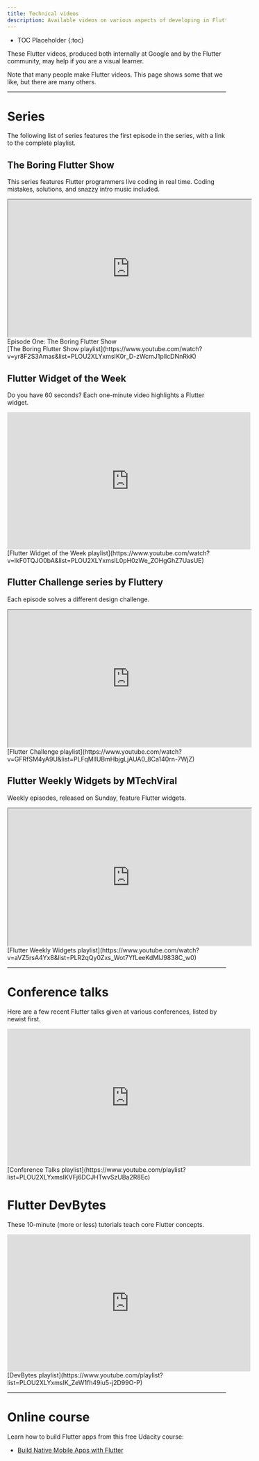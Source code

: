 ```yaml
---
title: Technical videos
description: Available videos on various aspects of developing in Flutter.
---
```


* TOC Placeholder
{:toc}

These Flutter videos, produced both internally at Google and by the
Flutter community, may help if you are a visual learner.

Note that many people make Flutter videos. This page shows some that
we like, but there are many others.

---

# Series

The following list of series features the first episode in the series,
with a link to the complete playlist.

## The Boring Flutter Show

This series features Flutter programmers live coding in real time.
Coding mistakes, solutions, and snazzy intro music included.

<iframe width="560" height="315" src="https://www.youtube.com/embed/yr8F2S3Amas?rel=0" frameborder="1" allow="autoplay; encrypted-media" allowfullscreen></iframe>
Episode One: The Boring Flutter Show<br>
[The Boring Flutter Show playlist](https://www.youtube.com/watch?v=yr8F2S3Amas&list=PLOU2XLYxmsIK0r_D-zWcmJ1plIcDNnRkK)

## Flutter Widget of the Week

Do you have 60 seconds? Each one-minute video highlights a Flutter widget.

<iframe width="560" height="315" src="https://www.youtube.com/embed/lkF0TQJO0bA?rel=0" frameborder="0" allow="autoplay; encrypted-media" allowfullscreen></iframe>
[Flutter Widget of the Week playlist](https://www.youtube.com/watch?v=lkF0TQJO0bA&list=PLOU2XLYxmsIL0pH0zWe_ZOHgGhZ7UasUE)

## Flutter Challenge series by Fluttery

Each episode solves a different design challenge.

<iframe width="560" height="315" src="https://www.youtube.com/embed/GFRfSM4yA9U?rel=0" frameborder="1" allow="autoplay; encrypted-media" allowfullscreen></iframe>
[Flutter Challenge playlist](https://www.youtube.com/watch?v=GFRfSM4yA9U&list=PLFqMllUBmHbjgLjAUA0_8Ca140rn-7WjZ)


## Flutter Weekly Widgets by MTechViral

Weekly episodes, released on Sunday, feature Flutter widgets.

<iframe width="560" height="315" src="https://www.youtube.com/embed/aVZ5rsA4Yx8?rel=0" frameborder="1" allow="autoplay; encrypted-media" allowfullscreen></iframe>
[Flutter Weekly Widgets playlist](https://www.youtube.com/watch?v=aVZ5rsA4Yx8&list=PLR2qQy0Zxs_Wot7YfLeeKdMlJ9838C_w0)

---

# Conference talks

Here are a few recent Flutter talks given at various conferences, listed by newist first.

<iframe width="560" height="315" src="https://www.youtube.com/embed/p4yLzYwy_4g?rel=0" frameborder="0" allow="autoplay; encrypted-media" allowfullscreen></iframe>
[Conference Talks playlist](https://www.youtube.com/playlist?list=PLOU2XLYxmsIKVFj6DCJHTwvSzUBa2R8Ec)

# Flutter DevBytes

These 10-minute (more or less) tutorials teach core Flutter concepts.

<iframe width="560" height="315" src="https://www.youtube.com/embed/W1pNjxmNHNQ?rel=0" frameborder="0" allow="autoplay; encrypted-media" allowfullscreen></iframe>
[DevBytes playlist](https://www.youtube.com/playlist?list=PLOU2XLYxmsIK_ZeW1fh49iu5-j2D99O-P)

---

# Online course

Learn how to build Flutter apps from this free Udacity course:

* [Build Native Mobile Apps with Flutter](https://www.udacity.com/course/build-native-mobile-apps-with-flutter--ud905)
